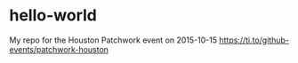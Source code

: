 # hello-world
My repo for the Houston Patchwork event on 2015-10-15
https://ti.to/github-events/patchwork-houston
